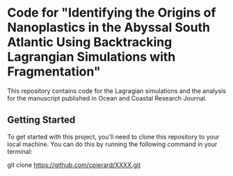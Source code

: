 # Code for "Identifying the Origins of Nanoplastics in the Abyssal South Atlantic Using Backtracking Lagrangian Simulations with Fragmentation"

This repository contains code for the Lagragian simulations and the analysis for the manuscript published in Ocean and Coastal Research Journal. 

## Getting Started

To get started with this project, you'll need to clone this repository to your local machine. You can do this by running the following command in your terminal:

git clone https://github.com/cpierard/XXXX.git